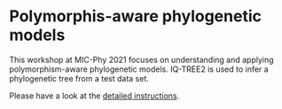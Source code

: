 

# Polymorphis-aware phylogenetic models

This workshop at MIC-Phy 2021 focuses on understanding and applying
polymorphism-aware phylogenetic models. IQ-TREE2 is used to infer a phylogenetic
tree from a test data set.

Please have a look at the [detailed instructions](PoMo-Workshop.pdf).

